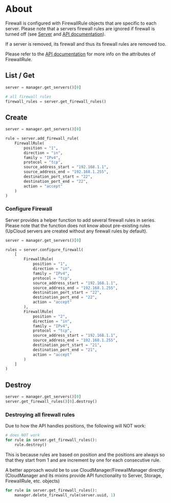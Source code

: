 

# About

Firewall is configured with FirewallRule objects that are specific to each server.
Please note that a servers firewall rules are ignored if firewall is turned off
(see [Server](/server) and [API documentation](https://developers.upcloud.com/1.3/8-servers/#modify-server)).

If a server is removed, its firewall and thus its firewall rules are removed too.

Please refer to the [API documentation](https://developers.upcloud.com/1.3/11-firewall/#create-firewall-rule)
for more info on the attributes of FirewallRule.

## List / Get

```python
server = manager.get_servers()[0]

# all firewall rules
firewall_rules = server.get_firewall_rules()
```

## Create

```python
server = manager.get_servers()[0]

rule = server.add_firewall_rule(
    FirewallRule(
        position = "1",
        direction = "in",
        family = "IPv4",
        protocol = "tcp",
        source_address_start = "192.168.1.1",
        source_address_end = "192.168.1.255",
        destination_port_start = "22",
        destination_port_end = "22",
        action = "accept"
    )
)
```

### Configure Firewall

Server provides a helper function to add several firewall rules in series.
Please note that the function does not know about pre-existing rules
(UpCloud servers are created without any firewall rules by default).

```python
server = manager.get_servers()[0]

rules = server.configure_firewall(
    [
        FirewallRule(
            position = "1",
            direction = "in",
            family = "IPv4",
            protocol = "tcp",
            source_address_start = "192.168.1.1",
            source_address_end = "192.168.1.255",
            destination_port_start = "22",
            destination_port_end = "22",
            action = "accept"
        ),
        FirewallRule(
            position = "2",
            direction = "in",
            family = "IPv4",
            protocol = "tcp",
            source_address_start = "192.168.1.1",
            source_address_end = "192.168.1.255",
            destination_port_start = "21",
            destination_port_end = "21",
            action = "accept"
        )
    ]
)
```

## Destroy

```python
server = manager.get_servers()[0]
server.get_firewall_rules()[0].destroy()
```

### Destroying all firewall rules

Due to how the API handles positions, the following will NOT work:

```python
# does NOT work
for rule in server.get_firewall_rules():
    rule.destroy()
```

This is because rules are based on position and the positions are always so
that they start from 1 and are increment by one for each consecutive rule.

A better approach would be to use CloudManager/FirewallManager directly
(CloudManager and its mixins provide API functionality to Server, Storage, FirewallRule, etc. objects)

```python
for rule in server.get_firewall_rules():
    manager.delete_firewall_rule(server.uuid, 1)
```




